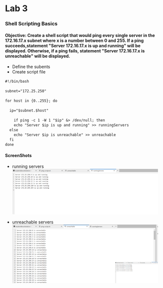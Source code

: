 # Lab 3
### Shell Scripting Basics
#### Objective: Create a shell script that would ping every single server in the 172.16.17.x subnet where x is a number between 0 and 255. If a ping succeeds,statement "Server 172.16.17.x is up and running" will be displayed. Otherwise, if a ping fails, statement "Server 172.16.17.x is unreachable" will be displayed.

- Define the subents
- Create script file 

```
#!/bin/bash

subnet="172.25.250"

for host in {0..255}; do

  ip="$subnet.$host"
  
    if ping -c 1 -W 1 "$ip" &> /dev/null; then
    echo "Server $ip is up and running" >> runningServers
  else
    echo "Server $ip is unreachable" >> unreachable
  fi
done
```

#### ScreenShots

- running servers
![Lab3](/src/lab3-1.png)

- unreachable servers
![lab3](/src/lab3-2.png)